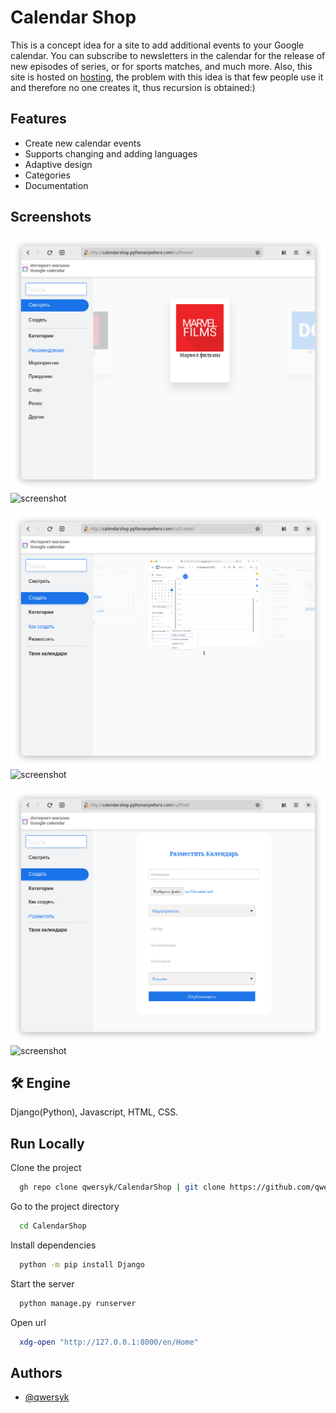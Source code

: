
# Calendar Shop

This is a concept idea for a site to add additional events to your Google calendar. You can subscribe to newsletters in the calendar for the release of new episodes of series, or for sports matches, and much more. Also, this site is hosted on [hosting](http://calendarshop.pythonanywhere.com/en/Home/), the problem with this idea is that few people use it and therefore no one creates it, thus recursion is obtained:)

## Features

- Create new calendar events 
- Supports changing and adding languages
- Adaptive design
- Categories
- Documentation


## Screenshots
![screenshot](https://raw.githubusercontent.com/qwersyk/CalendarShop/main/screenshots/screenshot1.png#gh-light-mode-only)
![screenshot](https://raw.githubusercontent.com/qwersyk/CalendarShop/main/screenshots/screenshot1-dark.png#gh-dark-mode-only)

![screenshot](https://raw.githubusercontent.com/qwersyk/CalendarShop/main/screenshots/screenshot2.png#gh-light-mode-only)
![screenshot](https://raw.githubusercontent.com/qwersyk/CalendarShop/main/screenshots/screenshot2-dark.png#gh-dark-mode-only)

![screenshot](https://raw.githubusercontent.com/qwersyk/CalendarShop/main/screenshots/screenshot3.png#gh-light-mode-only)
![screenshot](https://raw.githubusercontent.com/qwersyk/CalendarShop/main/screenshots/screenshot3-dark.png#gh-dark-mode-only)


## 🛠 Engine
Django(Python), Javascript, HTML, CSS.


## Run Locally

Clone the project

```bash
  gh repo clone qwersyk/CalendarShop | git clone https://github.com/qwersyk/CalendarShop.git
```

Go to the project directory

```bash
  cd CalendarShop
```

Install dependencies

```bash
  python -m pip install Django
```

Start the server

```bash
  python manage.py runserver
```

Open url

```bash
  xdg-open "http://127.0.0.1:8000/en/Home"
```

## Authors

- [@qwersyk](https://www.github.com/qwersyk)
